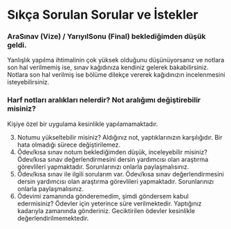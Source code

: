 
# Sıkça Sorulan Sorular ve İstekler

### AraSınav (Vize) / YarıyılSonu (Final) beklediğimden düşük geldi.
Yanlışlık yapılma ihtimalinin çok yüksek olduğunu düşünüyorsanız ve notlara son hal verilmemiş ise, sınav kağıdınıza kendiniz gelerek bakabilirsiniz. Notlara son hal verilmiş ise bölüme dilekçe vererek kağıdınızın incelenmesini isteyebilirsiniz.

### Harf notları aralıkları nelerdir? Not aralığımı değiştirebilir misiniz?

Kişiye özel bir uygulama kesinlikle yapılamamaktadır.


3. Notumu yükseltebilir misiniz?
Aldığınız not, yaptıklarınızın karşılığıdır. Bir hata olmadığı sürece değiştirilemez.
4. Ödev/kısa sınav notum beklediğimden düşük, inceleyebilir misiniz?
Ödev/kısa sınav değerlendirmesini dersin yardımcısı olan araştırma görevlileri yapmaktadır. Sorunlarınızı onlarla paylaşmalısınız.
5. Ödev/kısa sınav ile ilgili sorularım var.
Ödev/kısa sınav değerlendirmesini dersin yardımcısı olan araştırma görevlileri yapmaktadır. Sorunlarınızı onlarla paylaşmalısınız.
6. Ödevimi zamanında gönderemedim, şimdi göndersem kabul edermisiniz?
Ödevler için yeterince süre verilmektedir. Yaptığınız kadarıyla zamanında gönderiniz. Geciktirilen ödevler kesinlikle değerlendirilmemektedir.